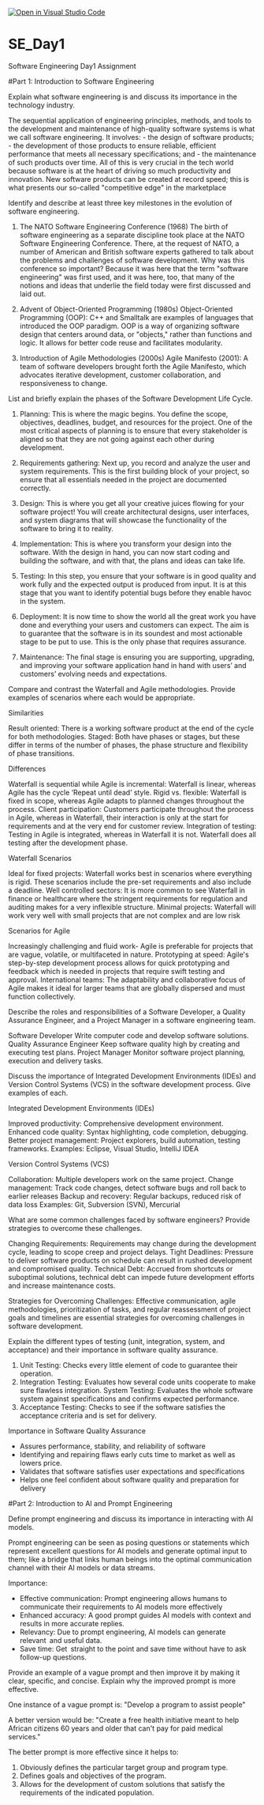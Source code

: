 [![Open in Visual Studio Code](https://classroom.github.com/assets/open-in-vscode-2e0aaae1b6195c2367325f4f02e2d04e9abb55f0b24a779b69b11b9e10269abc.svg)](https://classroom.github.com/online_ide?assignment_repo_id=18372185&assignment_repo_type=AssignmentRepo)
# SE_Day1
Software Engineering Day1 Assignment

#Part 1: Introduction to Software Engineering

Explain what software engineering is and discuss its importance in the technology industry.

The sequential application of engineering principles, methods, and tools to the development and maintenance of high-quality software systems is what we call software engineering. It involves: - the design of software products; - the development of those products to ensure reliable, efficient performance that meets all necessary specifications; and - the maintenance of such products over time. All of this is very crucial in the tech world because software is at the heart of driving so much productivity and innovation. New software products can be created at record speed; this is what presents our so-called "competitive edge" in the marketplace

Identify and describe at least three key milestones in the evolution of software engineering.

1. The NATO Software Engineering Conference (1968) The birth of software engineering as a separate discipline took place at the NATO Software Engineering Conference. There, at the request of NATO, a number of American and British software experts gathered to talk about the problems and challenges of software development. Why was this conference so important? Because it was here that the term "software engineering" was first used, and it was here, too, that many of the notions and ideas that underlie the field today were first discussed and laid out.

2. Advent of Object-Oriented Programming (1980s) Object-Oriented Programming (OOP): C++ and Smalltalk are examples of languages that introduced the OOP paradigm. OOP is a way of organizing software design that centers around data, or "objects," rather than functions and logic. It allows for better code reuse and facilitates modularity. 

3. Introduction of Agile Methodologies (2000s) Agile Manifesto (2001): A team of software developers brought forth the Agile Manifesto, which advocates iterative development, customer collaboration, and responsiveness to change.

List and briefly explain the phases of the Software Development Life Cycle.

1. Planning: This is where the magic begins. You define the scope, objectives, deadlines, budget, and resources for the project. One of the most critical aspects of planning is to ensure that every stakeholder is aligned so that they are not going against each other during development.  

2. Requirements gathering: Next up, you record and analyze the user and system requirements. This is the first building block of your project, so ensure that all essentials needed in the project are documented correctly.  

3. Design: This is where you get all your creative juices flowing for your software project! You will create architectural designs, user interfaces, and system diagrams that will showcase the functionality of the software to bring it to reality.  

4. Implementation: This is where you transform your design into the software. With the design in hand, you can now start coding and building the software, and with that, the plans and ideas can take life.  

5. Testing: In this step, you ensure that your software is in good quality and work fully and the expected output is produced from input. It is at this stage that you want to identify potential bugs before they enable havoc in the system.  

6. Deployment: It is now time to show the world all the great work you have done and everything your users and customers can expect. The aim is to guarantee that the software is in its soundest and most actionable stage to be put to use. This is the only phase that requires assurance.  

7. Maintenance: The final stage is ensuring you are supporting, upgrading, and improving your software application hand in hand with users’ and customers’ evolving needs and expectations.


Compare and contrast the Waterfall and Agile methodologies. Provide examples of scenarios where each would be appropriate.

Similarities

Result oriented: There is a working software product at the end of the cycle for both methodologies.
Staged: Both have phases or stages, but these differ in terms of the number of phases, the phase structure and flexibility of phase transitions.

Differences

Waterfall is sequential while Agile is incremental: Waterfall is linear, whereas Agile has the cycle ‘Repeat until dead’ style.
Rigid vs. flexible: Waterfall is fixed in scope, whereas Agile adapts to planned changes throughout the process.
Client participation: Customers participate throughout the process in Agile, whereas in Waterfall, their interaction is only at the start for requirements and at the very end for customer review.
Integration of testing: Testing in Agile is integrated, whereas in Waterfall it is not. Waterfall does all testing after the development phase.

Waterfall Scenarios

Ideal for fixed projects: Waterfall works best in scenarios where everything is rigid. These scenarios include the pre-set requirements and also include a deadline.
Well controlled sectors: It is more common to see Waterfall in finance or healthcare where the stringent requirements for regulation and auditing makes for a very inflexible structure.
Minimal projects: Waterfall will work very well with small projects that are not complex and are low risk

Scenarios for Agile

Increasingly challenging and fluid work- Agile is preferable for projects that are vague, volatile, or multifaceted in nature.
Prototyping at speed: Agile's step-by-step development process allows for quick prototyping and feedback which is needed in projects that require swift testing and approval.
International teams: The adaptability and collaborative focus of Agile makes it ideal for larger teams that are globally dispersed and must function collectively.


Describe the roles and responsibilities of a Software Developer, a Quality Assurance Engineer, and a Project Manager in a software engineering team.

Software Developer Write computer code and develop software solutions.
Quality Assurance Engineer Keep software quality high by creating and executing test plans.
Project Manager Monitor software project planning, execution and delivery tasks.


Discuss the importance of Integrated Development Environments (IDEs) and Version Control Systems (VCS) in the software development process. Give examples of each.

Integrated Development Environments (IDEs)

Improved productivity: Comprehensive development environment.
Enhanced code quality: Syntax highlighting, code completion, debugging.
Better project management: Project explorers, build automation, testing frameworks.
Examples: Eclipse, Visual Studio, IntelliJ IDEA

Version Control Systems (VCS)

Collaboration: Multiple developers work on the same project.
Change management: Track code changes, detect software bugs and roll back to earlier releases
Backup and recovery: Regular backups, reduced risk of data loss
Examples: Git, Subversion (SVN), Mercurial

What are some common challenges faced by software engineers? Provide strategies to overcome these challenges.

Changing Requirements: Requirements may change during the development cycle, leading to scope creep and project delays.
Tight Deadlines: Pressure to deliver software products on schedule can result in rushed development and compromised quality.
Technical Debt: Accrued from shortcuts or suboptimal solutions, technical debt can impede future development efforts and increase maintenance costs.

Strategies for Overcoming Challenges:
Effective communication, agile methodologies, prioritization of tasks, and regular reassessment of project goals and timelines are essential strategies for overcoming challenges in software development.


Explain the different types of testing (unit, integration, system, and acceptance) and their importance in software quality assurance.

1. Unit Testing: Checks every little element of code to guarantee their operation.
2. Integration Testing: Evaluates how several code units cooperate to make sure flawless integration.
System Testing: Evaluates the whole software system against specifications and confirms expected performance.
4. Acceptance Testing: Checks to see if the software satisfies the acceptance criteria and is set for delivery.

Importance in Software Quality Assurance
- Assures performance, stability, and reliability of software
- Identifying and repairing flaws early cuts time to market as well as lowers price.
- Validates that software satisfies user expectations and specifications
- Helps one feel confident about software quality and preparation for delivery


#Part 2: Introduction to AI and Prompt Engineering


Define prompt engineering and discuss its importance in interacting with AI models.

Prompt engineering can be seen as posing questions or statements which represent excellent questions for AI models and generate optimal input to them; like a bridge that links human beings into the optimal communication channel with their AI models or data streams.

Importance:
- Effective communication: Prompt engineering allows humans to communicate their requirements to AI models more effectively
- Enhanced accuracy: A good prompt guides AI models with context and results in more accurate replies.
- Relevancy: Due to prompt engineering, AI models can generate relevant and useful data.
- Save time: Get straight to the point and save time without have to ask follow-up questions.


Provide an example of a vague prompt and then improve it by making it clear, specific, and concise. Explain why the improved prompt is more effective.

One instance of a vague prompt is: "Develop a program to assist people"

A better version would be: "Create a free health initiative meant to help African citizens 60 years and older that can't pay for paid medical services."

The better prompt is more effective since it helps to:
1. Obviously defines the particular target group and program type.
2. Defines goals and objectives of the program.
3. Allows for the development of custom solutions that satisfy the requirements of the indicated population.

